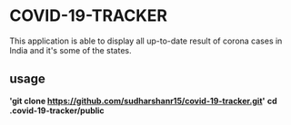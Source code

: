 # COVID-19-TRACKER
This application is able to display all up-to-date result of corona cases in India and it's some of the states.
## usage
**'git clone https://github.com/sudharshanr15/covid-19-tracker.git'**
**cd .covid-19-tracker/public**